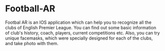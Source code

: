 # Football-AR
Footbal AR is an IOS application which can help you to recognize all the clubs of English Premier League. 
You can find out some basic information of club's history, coach, players, current competitions etc.
Also, you can try unique facemasks, which were specially designed for each of the clubs, and take photo with them. 
